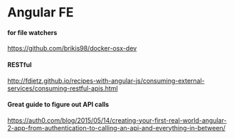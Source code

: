 # Angular FE


#### for file watchers

https://github.com/brikis98/docker-osx-dev

#### RESTful

http://fdietz.github.io/recipes-with-angular-js/consuming-external-services/consuming-restful-apis.html

#### Great guide to figure out API calls

https://auth0.com/blog/2015/05/14/creating-your-first-real-world-angular-2-app-from-authentication-to-calling-an-api-and-everything-in-between/
